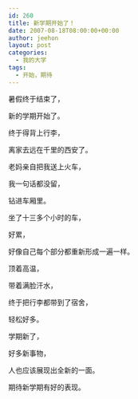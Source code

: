 ```yaml
---
id: 260
title: 新学期开始了！
date: 2007-08-18T08:00:00+00:00
author: jeehon
layout: post
categories:
  - 我的大学
tags:
  - 开始，期待
---
```

暑假终于结束了，
  
新的学期开始了。
  
终于得背上行李，
  
离家去远在千里的西安了。
  
老妈亲自把我送上火车，
  
我一句话都没留，
  
钻进车厢里。
  
坐了十三多个小时的车，
  
好累，
  
好像自己每个部分都重新形成一遍一样。
  
顶着高温，
  
带着满脸汗水，
  
终于把行李都带到了宿舍，
  
轻松好多。
  
学期新了，
  
好多新事物，
  
人也应该展现出全新的一面。
  
期待新学期有好的表现。